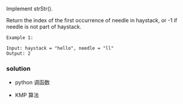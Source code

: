 Implement strStr().

Return the index of the first occurrence of needle in haystack, or -1 if needle is not part of haystack.

```{}
Example 1:

Input: haystack = "hello", needle = "ll"
Output: 2
```

### solution

- python 调函数

- KMP 算法